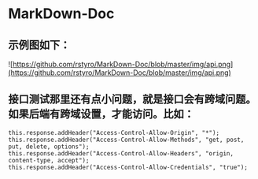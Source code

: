 # MarkDown-Doc
## 示例图如下：
![https://github.com/rstyro/MarkDown-Doc/blob/master/img/api.png](https://github.com/rstyro/MarkDown-Doc/blob/master/img/api.png)

## 接口测试那里还有点小问题，就是接口会有跨域问题。如果后端有跨域设置，才能访问。比如：
```
this.response.addHeader("Access-Control-Allow-Origin", "*");
this.response.addHeader("Access-Control-Allow-Methods", "get, post, put, delete, options");
this.response.addHeader("Access-Control-Allow-Headers", "origin, content-type, accept");
this.response.addHeader("Access-Control-Allow-Credentials", "true");
```
